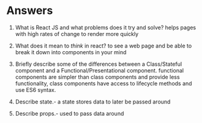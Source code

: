 # Answers

1.  What is React JS and what problems does it try and solve? helps pages with high rates of change to render more quickly 

2.  What does it mean to _think_ in react?
to see a web page and be able to break it down into components in your mind

3.  Briefly describe some of the differences between a Class/Stateful component and a Functional/Presentational component.
functional components are simpler 
than class components and provide less functionality, class components have access to lifecycle methods and use ES6 syntax.

4.  Describe state.- a state stores data to later be passed around 

5.  Describe props.- used to pass data around
